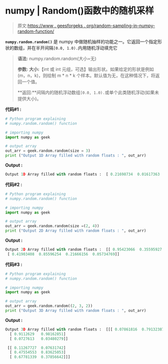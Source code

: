 # numpy | Random()函数中的随机采样

> 原文:[https://www . geesforgeks . org/random-sampling-in-numpy-random-function/](https://www.geeksforgeeks.org/random-sampling-in-numpy-random-function/)

**`numpy.random.random()`** 是 numpy 中做随机抽样的功能之一。它返回一个指定形状的数组，并在半开间隔`[0.0, 1.0).`内用随机浮动填充它

> **语法:** numpy.random.random(大小=无)
> 
> **参数:**
> **大小:**【int 或 int 元组，可选】输出形状。如果给定的形状是例如(m，n，k)，则绘制 m * n * k 个样本。默认值为无，在这种情况下，将返回一个值。
> 
> **返回:**间隔内的随机浮动数组`[0.0, 1.0).`或单个此类随机浮动(如果未提供大小)。

**代码#1 :**

```py
# Python program explaining
# numpy.random.random() function

# importing numpy
import numpy as geek

# output array
out_arr = geek.random.random(size = 3)
print ("Output 1D Array filled with random floats : ", out_arr) 
```

**Output :**

```py
Output 1D Array filled with random floats :  [ 0.21698734  0.01617363  0.70382199]

```

**代码#2 :**

```py
# Python program explaining
# numpy.random.random() function

# importing numpy
import numpy as geek

# output array
out_arr = geek.random.random(size =(2, 4))
print ("Output 2D Array filled with random floats : ", out_arr) 
```

**Output :**

```py
Output 2D Array filled with random floats :  [[ 0.95423066  0.35595927  0.76048569  0.90163066]
 [ 0.41903408  0.85596254  0.21666156  0.05734769]]

```

**代码#3 :**

```py
# Python program explaining
# numpy.random.random() function

# importing numpy
import numpy as geek

# output array
out_arr = geek.random.random((2, 3, 2))
print ("Output 3D Array filled with random floats : ", out_arr) 
```

**Output :**

```py
Output 3D Array filled with random floats :  [[[ 0.07861816  0.79132387]
  [ 0.9112629   0.98162851]
  [ 0.0727613   0.03480279]]

 [[ 0.11267727  0.07631742]
  [ 0.47554553  0.83625053]
  [ 0.67781339  0.37856642]]]

```